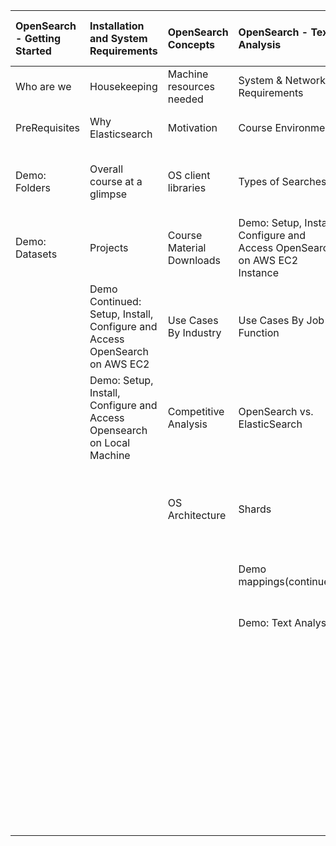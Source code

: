 | OpenSearch - Getting Started | Installation and System Requirements | OpenSearch Concepts | OpenSearch - Text Analysis | OpenSearch - Traditional and AI/ML Search | Machine Learning | Agents and Tools | OpenSearch Dashboards | Observability | Data Prepper Intro | Real Time Projects |
|:-----------------------------|:-------------------------------------|:--------------------|:---------------------------|:------------------------------------------|:------------------|:-----------------|:----------------------|:--------------|:-------------------|:-------------------|
| Who are we                   | Housekeeping                         | Machine resources needed | System & Network Requirements | Configuration | What is Search - Analogy | Demo: ElasticSearch minimal | Search Methods | Search Query Languages | Search Performance | Search Relevance | ML Commons Plugin | Algorithms | Choosing and using LLM Models per OS jargon | Overview | Types of Agents | Demo Flow Agent (rag) | Getting Started | Query Languages | Components | Data Prepper | Use Cases | Concepts | Project1: Load, create, and restore within OpenSearch |
| PreRequisites                | Why Elasticsearch                    | Motivation           | Course Environment         | Plugins       | Upgrading            | What is OpenSearch | History | Capabilities | Related Projects | Demo: ES & OS minimal (continued) | Search Results | Highlight | Paginate | Sort | Collapse | AutoComplete | Demo: OS pretrained sentence transformer model: msmarco distilbert | Demo: RAG with non-supported sentence transformers | Demo: Dashboards End-End walkthrough | Data Prepper | vs. Logstash | Sources | Processors | Sinks | Project2: Migrate from ElasticSearch to OpenSearch |
| Demo: Folders                | Overall course at a glimpse          | OS client libraries  | Types of Searches          | Text Analysis Pipeline | Retrieve Specific Fields | Keyword Search | Demo: OS pretrained sentence transformer local ONNX | Demo: RAG with interns dataset | Demo: Analyzing Data | Demo: Log ingestion Apache Logs | Project3: Geo Spatial Analysis |
| Demo: Datasets               | Projects                             | Course Material Downloads | Demo: Setup, Install, Configure and Access OpenSearch on AWS EC2 Instance | Advanced Search Types | Analyzer | Components | Use Cases | Built-in vs. Custom | Demo: Search Data | Demo: OS pretrained sentence transformer local TORCH | Tools | Rerank | Demo: Creating Dashboards | Demo: Log Ingestion Open Telemetry Logs |
|                              | Demo Continued: Setup, Install, Configure and Access OpenSearch on AWS EC2 | Use Cases By Industry | Use Cases By Job Function | Normalization Techniques | Tokenizers | Token filters | Demo: Search Data (continued) | Demo: OS sentence transformers not registered local ONNX | Demo: Rerank with cross encoding | Demo: Custom Branding |
|                              | Demo: Setup, Install, Configure and Access Opensearch on Local Machine | Competitive Analysis | OpenSearch vs. ElasticSearch | Demo: ES & OS minimal (continued) | kNN Search | kNN Index | Demo: OS supported pretrained SPARSE ENCODING | Demo: RAG conversational flow agent with memory | Demo: DQL |
|                              |                                      | OS Architecture      | Shards                     | Inverted Index | TF-IDF | BM25 Algorithm | Demo: Mappings | Neural Search | Demo: OS supported pretrained CROSS ENCODER | Demo: RAG conversational flow agent with multiple knowledge bases aka. indices | Demo: Observability | Integrations | Notebooks | Reporting | Search Relevance |
|                              |                                      |                      | Demo mappings(continued)   | AI            | ML | LLM - Intuition & Analogies | External Model | Remote Model Call | OpenAI | Demos | Demo: RAG dynamic index selection |
|                              |                                      |                      | Demo: Text Analysis        | Demo: Sentence Transformers | Connector Blue Prints | Pre & Post processing | Demos | Demo: RAG chatbot conversation agent |
|                              |                                      |                      |                            | Demo: RAG | multi-modal | Guardrails | Stop Words | Demos |
|                              |                                      |                      |                            | Vector Indexing |
|                              |                                      |                      |                            | Demo: kNN Search |
|                              |                                      |                      |                            | Demo: Neural Search |
|                              |                                      |                      |                            | Demo: Neural Search (continued) |
|                              |                                      |                      |                            | Demo: Edge Ngrams |